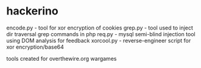 # hackerino

encode.py - tool for xor encryption of cookies
grep.py - tool used to inject dir traversal grep commands in php 
req.py - mysql semi-blind injection tool using DOM analysis for feedback
xorcool.py - reverse-engineer script for xor encryption/base64

tools created for overthewire.org wargames
